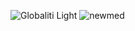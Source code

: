 ![Globaliti Light](https://user-images.githubusercontent.com/101322338/184540978-0b0f2821-3786-457c-8c33-765d11b37954.svg)
![newmed](https://user-images.githubusercontent.com/101322338/184540989-62c19761-0b67-49d4-982d-f8401e8a3e2a.svg)

